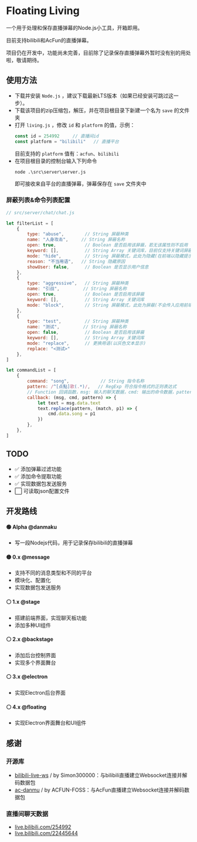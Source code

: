 # Floating Living
一个用于处理和保存直播弹幕的Node.js小工具，开箱即用。

目前支持bilibili和AcFun的直播弹幕。

项目仍在开发中，功能尚未完善，目前除了记录保存直播弹幕外暂时没有别的用处啦，敬请期待。

## 使用方法
* 下载并安装 `Node.js` ，建议下载最新LTS版本（如果已经安装可跳过这一步）。
* 下载该项目的zip压缩包，解压，并在项目根目录下新建一个名为 `save` 的文件夹
* 打开 `living.js` ，修改 `id` 和 `platform` 的值，示例：
  ``` javascript
  const id = 254992     // 直播间id
  const platform = "bilibili"   // 直播平台
  ```
  目前支持的 `platform` 值有：`acfun`、`bilibili`
* 在项目根目录的控制台输入下列命令
  ```
  node .\src\server\server.js
  ```
  即可接收来自平台的直播弹幕，弹幕保存在 `save` 文件夹中

### 屏蔽列表&命令列表配置
``` javascript
// src/server/chat/chat.js

let filterList = [
    {
        type: "abuse",        // String 屏蔽种类
        name: "人身攻击",     // String 屏蔽名称
        open: true,           // Boolean 是否启用该屏蔽，若无该属性则不启用
        keyword: [],          // String Array 关键词库，目前仅支持关键词屏蔽
        mode: "hide",         // String 屏蔽模式，此处为隐藏(在前端以隐藏提示代替)
        reason: "不当用语",   // String 隐藏原因
        showUser: false,      // Boolean 是否显示用户信息
    },
    {
        type: "aggressive",   // String 屏蔽种类
        name: "引战",         // String 屏蔽名称
        open: true,           // Boolean 是否启用该屏蔽
        keyword: [],          // String Array 关键词库
        mode: "block",        // String 屏蔽模式，此处为屏蔽(不会传入应用前端)
    },
    {
        type: "test",         // String 屏蔽种类
        name: "测试",         // String 屏蔽名称
        open: false,          // Boolean 是否启用该屏蔽
        keyword: [],          // String Array 关键词库
        mode: "replace",      // 更换用语(以灰色文本显示)
        replace: "<测试>"
    },
]

let commandList = [
    {
        command: "song",            // String 指令名称
        pattern: /^[点點]歌(.*)/,   // RegExp 符合指令格式的正则表达式
        // Function 回调函数，msg: 输入的聊天数据，cmd: 输出的命令数据，pattern: 正则表达式
        callback: (msg, cmd, pattern) => {    
            let text = msg.data.text
            text.replace(pattern, (match, p1) => {
                cmd.data.song = p1
            })
        },
    },
]
```

## TODO
* ✅ 添加弹幕过滤功能
* ✅ 添加命令提取功能
* ✅ 实现数据包发送服务
* ⬜ 可读取json配置文件

## 开发路线
#### 🟢 Alpha @danmaku 
* 写一段Nodejs代码，用于记录保存bilibili的直播弹幕
#### 🟡 0.x @message 
* 支持不同的消息类型和不同的平台
* 模块化、配置化
* 实现数据包发送服务
#### ⚪ 1.x @stage
* 搭建前端界面，实现聊天板功能
* 添加多种UI组件
#### ⚪ 2.x @backstage
* 添加后台控制界面
* 实现多个界面舞台
#### ⚪ 3.x @electron
* 实现Electron后台界面
#### ⚪ 4.x @floating
* 实现Electron界面舞台和UI组件

## 感谢
### 开源库
* [bilibili-live-ws](https://github.com/simon300000/bilibili-live-ws/) / by Simon300000：与bilibili直播建立Websocket连接并解码数据包
* [ac-danmu](https://github.com/ACFUN-FOSS/ac-danmu.js) / by ACFUN-FOSS：与AcFun直播建立Websocket连接并解码数据包
### 直播间聊天数据
* [live.bilibili.com/254992](https://live.bilibili.com/254992)
* [live.bilibili.com/22445644](https://live.bilibili.com/22445644)
